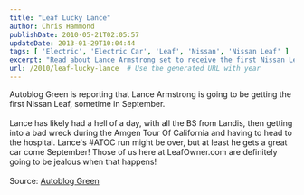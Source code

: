 ```yaml
---
title: "Leaf Lucky Lance"
author: Chris Hammond
publishDate: 2010-05-21T02:05:57
updateDate: 2013-01-29T10:04:44
tags: [ 'Electric', 'Electric Car', 'Leaf', 'Nissan', 'Nissan Leaf' ]
excerpt: "Read about Lance Armstrong set to receive the first Nissan Leaf in September amid his challenging day dealing with controversy and a bicycle crash. #NissanLeaf #LanceArmstrong"
url: /2010/leaf-lucky-lance  # Use the generated URL with year
---
```

Autoblog Green is reporting that Lance Armstrong is going to be getting the first Nissan Leaf, sometime in September.<br /> <br /> Lance has likely had a hell of a day, with all the BS from Landis, then getting into a bad wreck during the Amgen Tour Of California and having to head to the hospital. Lance's #ATOC run might be over, but at least he gets a great car come September! Those of us here at LeafOwner.com are definitely going to be jealous when that happens!<br /> <br /> Source: <a href="https://green.autoblog.com/2010/05/20/breaking-first-nissan-leaf-going-to-lance-armstrong-in-septembe/">Autoblog Green</a>


